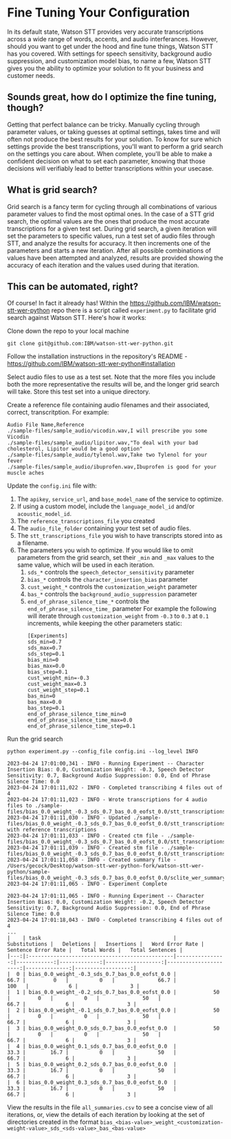 # Fine Tuning Your Configuration

In its default state, Watson STT provides very accurate transcriptions across a wide range of words, accents, and audio interferances. However, should you want to get under the hood and fine tune things, Watson STT has you covered. With settings for speech sensitivity, background audio suppression, and customization model bias, to name a few, Watson STT gives you the ability to optimize your solution to fit your business and customer needs.

## Sounds great, how do I optimize the fine tuning, though?
Getting that perfect balance can be tricky. Manually cycling through parameter values, or taking guesses at optimal settings, takes time and will often not produce the best results for your solution. To know for sure which settings provide the best transcriptions, you'll want to perform a grid search on the settings you care about. When complete, you'll be able to make a confident decision on what to set each parameter, knowing that those decisions will verifiably lead to better transcriptions within your usecase. 

## What is grid search?
Grid search is a fancy term for cycling through all combinations of various parameter values to find the most optimal ones. In the case of a STT grid search, the optimal values are the ones that produce the most accurate transcriptions for a given test set. During grid search, a given iteration will set the parameters to specific values, run a test set of audio files through STT, and analyze the results for accuracy. It then increments one of the parameters and starts a new iteration. After all possible combinations of values have been attempted and analyzed, results are provided showing the accuracy of each iteration and the values used during that iteration.

## This can be automated, right?
Of course! In fact it already has! Within the https://github.com/IBM/watson-stt-wer-python repo there is a script called `experiment.py` to facilitate grid search against Watson STT. Here's how it works:

Clone down the repo to your local machine

```git clone git@github.com:IBM/watson-stt-wer-python.git```

Follow the installation instructions in the repository's README - https://github.com/IBM/watson-stt-wer-python#installation

Select audio files to use as a test set. Note that the more files you include both the more representative the results will be, and the longer grid search will take. Store this test set into a unique directory.

Create a reference file containing audio filenames and their associated, correct, transcritption. For example:
```
Audio File Name,Reference
./sample-files/sample_audio/vicodin.wav,I will prescribe you some Vicodin
./sample-files/sample_audio/lipitor.wav,"To deal with your bad cholesterol, Lipitor would be a good option"
./sample-files/sample_audio/tylenol.wav,Take two Tylenol for your fever
./sample-files/sample_audio/ibuprofen.wav,Ibuprofen is good for your muscle aches
```

Update the `config.ini` file with:
1. The `apikey`, `service_url`, and `base_model_name` of the service to optimize. 
1. If using a custom model, include the `language_model_id` and/or `acoustic_model_id`. 
1. The `reference_transcriptions_file` you created 
1. The `audio_file_folder` containing your test set of audio files. 
1. The `stt_transcriptions_file` you wish to have transcripts stored into as a filename.
1. The parameters you wish to optimize. If you would like to omit parameters from the grid search, set their `_min` and `_max` values to the same value, which will be used in each iteration. 
    1. `sds_*` controls the `speech_detector_sensitivity` parameter
    1. `bias_*` controls the `character_insertion_bias` parameter
    1. `cust_weight_*` controls the `customization_weight` parameter
    1. `bas_*` controls the `background_audio_suppression` parameter
    1. `end_of_phrase_silence_time_*` controls the `end_of_phrase_silence_time_` parameter
    For example the following will iterate through `customization_weight` from `-0.3` to `0.3` at `0.1` increments, while keeping the other parameters static:
        ```
        [Experiments]
        sds_min=0.7
        sds_max=0.7
        sds_step=0.1
        bias_min=0
        bias_max=0.0
        bias_step=0.1
        cust_weight_min=-0.3
        cust_weight_max=0.3
        cust_weight_step=0.1
        bas_min=0
        bas_max=0.0
        bas_step=0.1
        end_of_phrase_silence_time_min=0
        end_of_phrase_silence_time_max=0.0
        end_of_phrase_silence_time_step=0.1
        ```

Run the grid search
```
python experiment.py --config_file config.ini --log_level INFO

2023-04-24 17:01:00,341 - INFO - Running Experiment -- Character Insertion Bias: 0.0, Customization Weight: -0.3, Speech Detector Sensitivity: 0.7, Background Audio Suppression: 0.0, End of Phrase Silence Time: 0.0
2023-04-24 17:01:11,022 - INFO - Completed transcribing 4 files out of 4
2023-04-24 17:01:11,023 - INFO - Wrote transcriptions for 4 audio files to ./sample-files/bias_0.0_weight_-0.3_sds_0.7_bas_0.0_eofst_0.0/stt_transcriptions.csv
2023-04-24 17:01:11,030 - INFO - Updated ./sample-files/bias_0.0_weight_-0.3_sds_0.7_bas_0.0_eofst_0.0/stt_transcriptions.csv with reference transcriptions
2023-04-24 17:01:11,033 - INFO - Created ctm file - ./sample-files/bias_0.0_weight_-0.3_sds_0.7_bas_0.0_eofst_0.0/stt_transcriptions.ctm
2023-04-24 17:01:11,039 - INFO - Created stm file - ./sample-files/bias_0.0_weight_-0.3_sds_0.7_bas_0.0_eofst_0.0/stt_transcriptions.stm
2023-04-24 17:01:11,058 - INFO - Created summary file - /Users/gecock/Desktop/watson-stt-wer-python-fork/watson-stt-wer-python/sample-files/bias_0.0_weight_-0.3_sds_0.7_bas_0.0_eofst_0.0/sclite_wer_summary.json
2023-04-24 17:01:11,065 - INFO - Experiment Complete 

2023-04-24 17:01:11,065 - INFO - Running Experiment -- Character Insertion Bias: 0.0, Customization Weight: -0.2, Speech Detector Sensitivity: 0.7, Background Audio Suppression: 0.0, End of Phrase Silence Time: 0.0
2023-04-24 17:01:18,043 - INFO - Completed transcribing 4 files out of 4
...
|    | task                                           |   Substitutions |   Deletions |   Insertions |   Word Error Rate |   Sentence Error Rate |   Total Words |   Total Sentences |
|---:|:-----------------------------------------------|----------------:|------------:|-------------:|------------------:|----------------------:|--------------:|------------------:|
|  0 | bias_0.0_weight_-0.3_sds_0.7_bas_0.0_eofst_0.0 |            66.7 |         0   |          0   |              66.7 |                 100   |             6 |                 3 |
|  1 | bias_0.0_weight_-0.2_sds_0.7_bas_0.0_eofst_0.0 |            50   |         0   |          0   |              50   |                  66.7 |             6 |                 3 |
|  2 | bias_0.0_weight_-0.1_sds_0.7_bas_0.0_eofst_0.0 |            50   |         0   |          0   |              50   |                  66.7 |             6 |                 3 |
|  3 | bias_0.0_weight_0.0_sds_0.7_bas_0.0_eofst_0.0  |            50   |         0   |          0   |              50   |                  66.7 |             6 |                 3 |
|  4 | bias_0.0_weight_0.1_sds_0.7_bas_0.0_eofst_0.0  |            33.3 |        16.7 |          0   |              50   |                  66.7 |             6 |                 3 |
|  5 | bias_0.0_weight_0.2_sds_0.7_bas_0.0_eofst_0.0  |            33.3 |        16.7 |          0   |              50   |                  66.7 |             6 |                 3 |
|  6 | bias_0.0_weight_0.3_sds_0.7_bas_0.0_eofst_0.0  |            33.3 |        16.7 |          0   |              50   |                  66.7 |             6 |                 3 |
```

View the results in the file `all_summaries.csv` to see a concise view of all iterations, or, view the details of each iteration by looking at the set of directories created in the format `bias_<bias-value>_weight_<customization-weight-value>_sds_<sds-value>_bas_<bas-value>`

